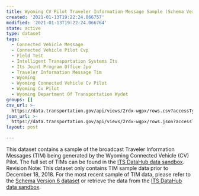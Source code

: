 ```yaml
---
title: Wyoming CV Pilot Traveler Information Message Sample (Schema Version 5)
created: '2021-01-13T19:22:24.066757'
modified: '2021-01-13T19:22:24.066764'
state: active
type: dataset
tags:
  - Connected Vehicle Message
  - Connected Vehicle Pilot Cvp
  - Field Test
  - Intelligent Transportation Systems Its
  - Its Joint Program Office Jpo
  - Traveler Information Message Tim
  - Wyoming
  - Wyoming Connected Vehicle Cv Pilot
  - Wyoming Cv Pilot
  - Wyoming Department Of Transportation Wydot
groups: []
csv_url: >-
  https://data.transportation.gov/api/views/2rdx-wgpx/rows.csv?accessType=DOWNLOAD
json_url: >-
  https://data.transportation.gov/api/views/2rdx-wgpx/rows.json?accessType=DOWNLOAD
layout: post

---
```

This dataset contains a sample of the broadcast Traveler Information Messages (TIM) being generated by the Wyoming Connected Vehicle (CV) Pilot. The full set of TIMs can be found in the <a href='http://usdot-its-cvpilot-public-data.s3.amazonaws.com/index.html' target="_blank">ITS DataHub data sandbox</a>.
</n></n>
Revision Note: This dataset only contains TIM sample data prior to December 18, 2018. For the most recent sample of TIM data, please refer to the <a href="https://data.transportation.gov/Automobiles/-Dev-Wyoming-CV-Pilot-Traveler-Information-Message/6nxx-nmxk" target="_blank">Schema Version 6 dataset</a> or retrieve the data from the <a href='http://usdot-its-cvpilot-public-data.s3.amazonaws.com/index.html' target="_blank">ITS DataHub data sandbox</a>.
